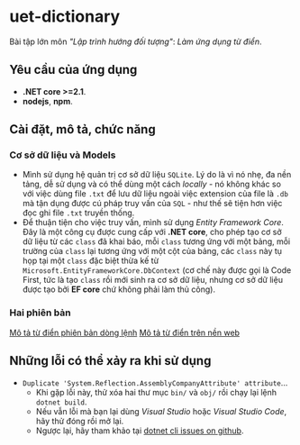 # uet-dictionary
Bài tập lớn môn *"Lập trình hướng đối tượng"*: *Làm ứng dụng từ điển*.
## Yêu cầu của ứng dụng
* **.NET core >=2.1**.
* **nodejs**, **npm**.

## Cài đặt, mô tả, chức năng

### Cơ sở dữ liệu và Models

* Mình sử dụng hệ quản trị cơ sở dữ liệu `SQLite`. Lý do là vì nó nhẹ, đa nền tảng, dễ sử dụng và có thể dùng một cách *locally* - nó không khác so với việc dùng file `.txt` để lưu dữ liệu ngoài việc extension của file là `.db` mà tận dụng được cú pháp truy vấn của `SQL` - như thế sẽ tiện hơn việc đọc ghi file `.txt` truyền thống.
* Để thuận tiện cho việc truy vấn, mình sử dụng *Entity Framework Core*. Đây là một công cụ được cung cấp với **.NET core**, cho phép tạo cơ sở dữ liệu từ các `class` đã khai báo, mỗi `class` tương ứng với một bảng, mỗi trường của `class` lại tương ứng với một cột của bảng, các `class` này tụ họp tại một `class` đặc biệt thừa kế từ `Microsoft.EntityFrameworkCore.DbContext` (cơ chế này được gọi là Code First, tức là tạo `class` rồi mới sinh ra cơ sở dữ liệu, nhưng cơ sở dữ liệu được tạo bởi **EF core** chứ không phải làm thủ công).

### Hai phiên bản

[Mô tả từ điển phiên bản dòng lệnh](./cli.md)
[Mô tả từ điển trên nền web](./web.md)

## Những lỗi có thể xảy ra khi sử dụng
* `Duplicate 'System.Reflection.AssemblyCompanyAttribute' attribute`...
  * Khi gặp lỗi này, thử xóa hai thư mục `bin/` và `obj/` rồi chạy lại lệnh `dotnet build`.
  * Nếu vẫn lỗi mà bạn lại dùng *Visual Studio* hoặc *Visual Studio Code*, hãy thử đóng rồi mở lại.
  * Ngược lại, hãy tham khảo tại [dotnet cli issues on github](https://github.com/dotnet/cli/issues/4710).
